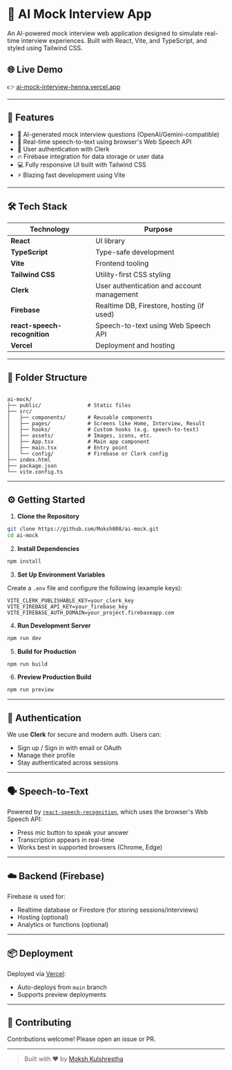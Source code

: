 
# 🧠 AI Mock Interview App

An AI-powered mock interview web application designed to simulate real-time interview experiences. Built with React, Vite, and TypeScript, and styled using Tailwind CSS.

## 🌐 Live Demo

👉 [ai-mock-interview-henna.vercel.app](https://ai-mock-interview-henna.vercel.app)

---

## 🚀 Features

- 🎤 AI-generated mock interview questions (OpenAI/Gemini-compatible)
- 💬 Real-time speech-to-text using browser's Web Speech API
- 🔐 User authentication with Clerk
- 🔥 Firebase integration for data storage or user data
- 💻 Fully responsive UI built with Tailwind CSS
- ⚡ Blazing fast development using Vite

---

## 🛠 Tech Stack

| Technology                     | Purpose                                        |
|--------------------------------|------------------------------------------------|
| **React**                      | UI library                                     |
| **TypeScript**                 | Type-safe development                          |
| **Vite**                       | Frontend tooling                               |
| **Tailwind CSS**              | Utility-first CSS styling                     |
| **Clerk**                      | User authentication and account management     |
| **Firebase**                   | Realtime DB, Firestore, hosting (if used)      |
| **react-speech-recognition**   | Speech-to-text using Web Speech API            |
| **Vercel**                     | Deployment and hosting                         |

---

## 📁 Folder Structure

```

ai-mock/
├── public/               # Static files
├── src/
│   ├── components/       # Reusable components
│   ├── pages/            # Screens like Home, Interview, Result
│   ├── hooks/            # Custom hooks (e.g. speech-to-text)
│   ├── assets/           # Images, icons, etc.
│   ├── App.tsx           # Main app component
│   ├── main.tsx          # Entry point
│   └── config/           # Firebase or Clerk config
├── index.html
├── package.json
└── vite.config.ts

````

---

## ⚙️ Getting Started

1. **Clone the Repository**

```bash
git clone https://github.com/Moksh008/ai-mock.git
cd ai-mock
````

2. **Install Dependencies**

```bash
npm install
```

3. **Set Up Environment Variables**

Create a `.env` file and configure the following (example keys):

```env
VITE_CLERK_PUBLISHABLE_KEY=your_clerk_key
VITE_FIREBASE_API_KEY=your_firebase_key
VITE_FIREBASE_AUTH_DOMAIN=your_project.firebaseapp.com
```

4. **Run Development Server**

```bash
npm run dev
```

5. **Build for Production**

```bash
npm run build
```

6. **Preview Production Build**

```bash
npm run preview
```

---

## 🔐 Authentication

We use **Clerk** for secure and modern auth. Users can:

* Sign up / Sign in with email or OAuth
* Manage their profile
* Stay authenticated across sessions

---

## 🗣 Speech-to-Text

Powered by [`react-speech-recognition`](https://www.npmjs.com/package/react-speech-recognition), which uses the browser's Web Speech API:

* Press mic button to speak your answer
* Transcription appears in real-time
* Works best in supported browsers (Chrome, Edge)

---

## ☁️ Backend (Firebase)

Firebase is used for:

* Realtime database or Firestore (for storing sessions/interviews)
* Hosting (optional)
* Analytics or functions (optional)

---

## 📦 Deployment

Deployed via [Vercel](https://vercel.com/):

* Auto-deploys from `main` branch
* Supports preview deployments

---

## 🙌 Contributing

Contributions welcome! Please open an issue or PR.



---

> Built with ❤️ by [Moksh Kulshrestha](https://github.com/Moksh008)


